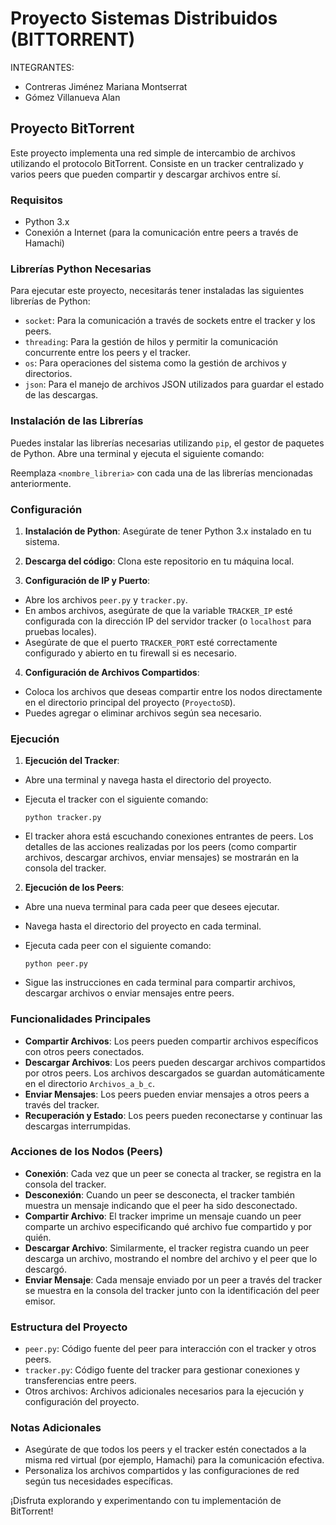 # Proyecto Sistemas Distribuidos (BITTORRENT)

INTEGRANTES:
- Contreras Jiménez Mariana Montserrat
- Gómez Villanueva Alan


## Proyecto BitTorrent

Este proyecto implementa una red simple de intercambio de archivos utilizando el protocolo BitTorrent. Consiste en un tracker centralizado y varios peers que pueden compartir y descargar archivos entre sí.

### Requisitos

- Python 3.x
- Conexión a Internet (para la comunicación entre peers a través de Hamachi)

### Librerías Python Necesarias

Para ejecutar este proyecto, necesitarás tener instaladas las siguientes librerías de Python:

- `socket`: Para la comunicación a través de sockets entre el tracker y los peers.
- `threading`: Para la gestión de hilos y permitir la comunicación concurrente entre los peers y el tracker.
- `os`: Para operaciones del sistema como la gestión de archivos y directorios.
- `json`: Para el manejo de archivos JSON utilizados para guardar el estado de las descargas.

### Instalación de las Librerías

Puedes instalar las librerías necesarias utilizando `pip`, el gestor de paquetes de Python. Abre una terminal y ejecuta el siguiente comando:


Reemplaza `<nombre_libreria>` con cada una de las librerías mencionadas anteriormente.

### Configuración

1. **Instalación de Python**: Asegúrate de tener Python 3.x instalado en tu sistema.

2. **Descarga del código**: Clona este repositorio en tu máquina local.


3. **Configuración de IP y Puerto**:

- Abre los archivos `peer.py` y `tracker.py`.
- En ambos archivos, asegúrate de que la variable `TRACKER_IP` esté configurada con la dirección IP del servidor tracker (o `localhost` para pruebas locales).
- Asegúrate de que el puerto `TRACKER_PORT` esté correctamente configurado y abierto en tu firewall si es necesario.

4. **Configuración de Archivos Compartidos**:

- Coloca los archivos que deseas compartir entre los nodos directamente en el directorio principal del proyecto (`ProyectoSD`).
- Puedes agregar o eliminar archivos según sea necesario.

### Ejecución

1. **Ejecución del Tracker**:

- Abre una terminal y navega hasta el directorio del proyecto.
- Ejecuta el tracker con el siguiente comando:

  ```
  python tracker.py
  ```

- El tracker ahora está escuchando conexiones entrantes de peers. Los detalles de las acciones realizadas por los peers (como compartir archivos, descargar archivos, enviar mensajes) se mostrarán en la consola del tracker.

2. **Ejecución de los Peers**:

- Abre una nueva terminal para cada peer que desees ejecutar.
- Navega hasta el directorio del proyecto en cada terminal.
- Ejecuta cada peer con el siguiente comando:

  ```
  python peer.py
  ```

- Sigue las instrucciones en cada terminal para compartir archivos, descargar archivos o enviar mensajes entre peers.

### Funcionalidades Principales

- **Compartir Archivos**: Los peers pueden compartir archivos específicos con otros peers conectados.
- **Descargar Archivos**: Los peers pueden descargar archivos compartidos por otros peers. Los archivos descargados se guardan automáticamente en el directorio `Archivos_a_b_c`.
- **Enviar Mensajes**: Los peers pueden enviar mensajes a otros peers a través del tracker.
- **Recuperación y Estado**: Los peers pueden reconectarse y continuar las descargas interrumpidas.

### Acciones de los Nodos (Peers)

- **Conexión**: Cada vez que un peer se conecta al tracker, se registra en la consola del tracker.
- **Desconexión**: Cuando un peer se desconecta, el tracker también muestra un mensaje indicando que el peer ha sido desconectado.
- **Compartir Archivo**: El tracker imprime un mensaje cuando un peer comparte un archivo especificando qué archivo fue compartido y por quién.
- **Descargar Archivo**: Similarmente, el tracker registra cuando un peer descarga un archivo, mostrando el nombre del archivo y el peer que lo descargó.
- **Enviar Mensaje**: Cada mensaje enviado por un peer a través del tracker se muestra en la consola del tracker junto con la identificación del peer emisor.

### Estructura del Proyecto

- `peer.py`: Código fuente del peer para interacción con el tracker y otros peers.
- `tracker.py`: Código fuente del tracker para gestionar conexiones y transferencias entre peers.
- Otros archivos: Archivos adicionales necesarios para la ejecución y configuración del proyecto.

### Notas Adicionales

- Asegúrate de que todos los peers y el tracker estén conectados a la misma red virtual (por ejemplo, Hamachi) para la comunicación efectiva.
- Personaliza los archivos compartidos y las configuraciones de red según tus necesidades específicas.

¡Disfruta explorando y experimentando con tu implementación de BitTorrent!
